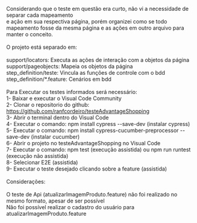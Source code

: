  
Considerando que o teste em questão era curto, não vi a necessidade de separar cada mapeamento <br>
e ação em sua respectiva página, porém organizei como se todo mapeamento fosse da mesma página e as ações em outro arquivo para manter o conceito.<br>
<br>
O projeto está separado em:<br>
<br>
support/locators: Executa as ações de interação com a objetos da página<br>
support/pageobjects: Mapeia os objetos da página<br>
step_definition/teste: Vincula as funções de controle com o bdd<br>
step_definition/*.feature: Cenários em bdd<br>
<br>
Para Executar os testes informados será necessário:<br>
1- Baixar e executar o Visual Code Community<br>
2- Clonar o repositorio do github:  https://github.com/ranfcordeiro/testeAdvantageShopping<br>
3- Abrir o terminal dentro do Visual Code<br>
4- Executar o comando: npm install cypress --save-dev (instalar cypress)<br>
5- Executar o comando: npm install cypress-cucumber-preprocessor --save-dev (instalar cucumber)<br>
6- Abrir o projeto no testeAdvantageShopping no Visual Code<br>
7- Executar o comando: npm test (execução assistida) ou npm run runtest (execução não assistida)<br>
8- Selecionar E2E (assistida)<br>
9- Executar o teste desejado clicando sobre a feature (assistida)<br>
<br>
Considerações:<br>
<br>
O teste de Api (atualizarImagemProduto.feature) não foi realizado no mesmo formato, apesar de ser possível<br>
Não foi possível realizar o cadastro do usuário para atualizarImagemProduto.feature<br>
